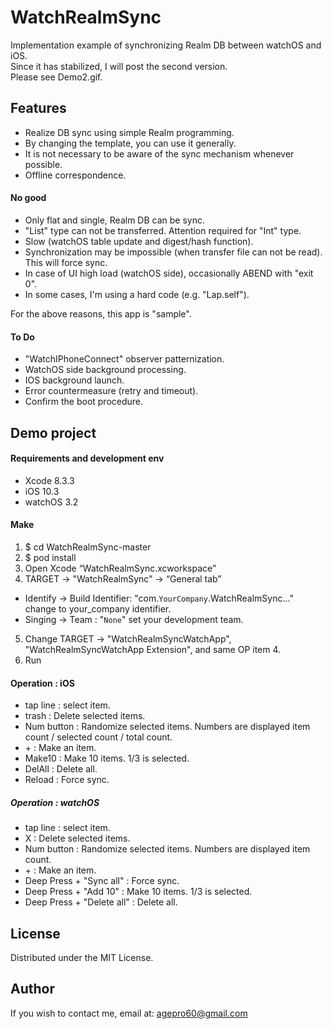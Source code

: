 # WatchRealmSync
Implementation example of synchronizing Realm DB between watchOS and iOS.  
Since it has stabilized, I will post the second version.  
Please see Demo2.gif.

## Features
* Realize DB sync using simple Realm programming.
* By changing the template, you can use it generally.
* It is not necessary to be aware of the sync mechanism whenever possible.
* Offline correspondence.

#### No good
* Only flat and single, Realm DB can be sync.
* "List" type can not be transferred. Attention required for "Int" type.
* Slow (watchOS table update and digest/hash function).
* Synchronization may be impossible (when transfer file can not be read). This will force sync.
* In case of UI high load (watchOS side), occasionally ABEND with "exit 0".
* In some cases, I'm using a hard code (e.g. "Lap.self").

For the above reasons, this app is "sample".

#### To Do
* "WatchIPhoneConnect" observer patternization.
* WatchOS side background processing.
* IOS background launch.
* Error countermeasure (retry and timeout).
* Confirm the boot procedure.

## Demo project

#### Requirements and development env
* Xcode 8.3.3
* iOS 10.3
* watchOS 3.2

#### Make
1. $ cd WatchRealmSync-master
2. $ pod install
3. Open Xcode “WatchRealmSync.xcworkspace”
4. TARGET -> "WatchRealmSync" -> “General tab”
 * Identify -> Build Identifier: "com.`YourCompany`.WatchRealmSync..." change to your_company identifier.
 * Singing -> Team : "`None`" set your development team.
5. Change TARGET -> "WatchRealmSyncWatchApp", "WatchRealmSyncWatchApp Extension", and same OP item 4.
6. Run

#### Operation : iOS
* tap line : select item.
* trash : Delete selected items.
* Num button : Randomize selected items. Numbers are displayed item count / selected count / total count.
* \+ : Make an item.
* Make10 : Make 10 items. 1/3 is selected.
* DelAll : Delete all.
* Reload : Force sync.

##### Operation : watchOS
* tap line : select item.
* X : Delete selected items.
* Num button : Randomize selected items. Numbers are displayed item count.
* \+ : Make an item.
* Deep Press + "Sync all" : Force sync.
* Deep Press + "Add 10" : Make 10 items. 1/3 is selected.
* Deep Press + "Delete all" : Delete all.

## License
Distributed under the MIT License.

## Author
If you wish to contact me, email at: agepro60@gmail.com
